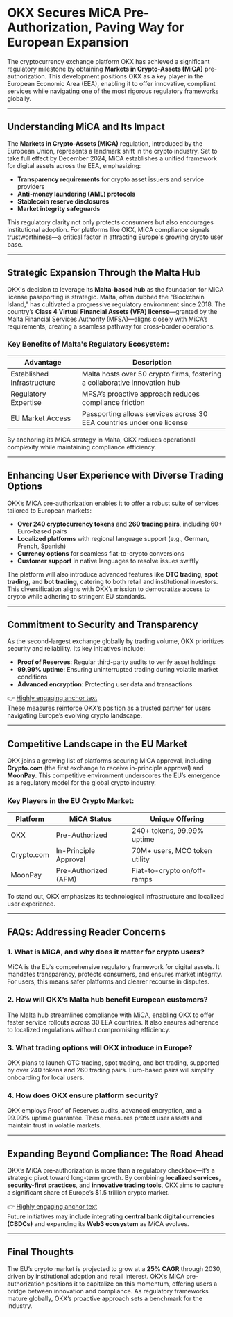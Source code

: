 # OKX Secures MiCA Pre-Authorization, Paving Way for European Expansion

The cryptocurrency exchange platform OKX has achieved a significant regulatory milestone by obtaining **Markets in Crypto-Assets (MiCA)** pre-authorization. This development positions OKX as a key player in the European Economic Area (EEA), enabling it to offer innovative, compliant services while navigating one of the most rigorous regulatory frameworks globally.

---

## Understanding MiCA and Its Impact

The **Markets in Crypto-Assets (MiCA)** regulation, introduced by the European Union, represents a landmark shift in the crypto industry. Set to take full effect by December 2024, MiCA establishes a unified framework for digital assets across the EEA, emphasizing:

- **Transparency requirements** for crypto asset issuers and service providers  
- **Anti-money laundering (AML) protocols**  
- **Stablecoin reserve disclosures**  
- **Market integrity safeguards**  

This regulatory clarity not only protects consumers but also encourages institutional adoption. For platforms like OKX, MiCA compliance signals trustworthiness—a critical factor in attracting Europe's growing crypto user base.

---

## Strategic Expansion Through the Malta Hub

OKX's decision to leverage its **Malta-based hub** as the foundation for MiCA license passporting is strategic. Malta, often dubbed the "Blockchain Island," has cultivated a progressive regulatory environment since 2018. The country’s **Class 4 Virtual Financial Assets (VFA) license**—granted by the Malta Financial Services Authority (MFSA)—aligns closely with MiCA’s requirements, creating a seamless pathway for cross-border operations.

### Key Benefits of Malta's Regulatory Ecosystem:
| Advantage                | Description                                                                 |
|--------------------------|-----------------------------------------------------------------------------|
| Established Infrastructure | Malta hosts over 50 crypto firms, fostering a collaborative innovation hub |
| Regulatory Expertise       | MFSA’s proactive approach reduces compliance friction                      |
| EU Market Access           | Passporting allows services across 30 EEA countries under one license     |

By anchoring its MiCA strategy in Malta, OKX reduces operational complexity while maintaining compliance efficiency.

---

## Enhancing User Experience with Diverse Trading Options

OKX’s MiCA pre-authorization enables it to offer a robust suite of services tailored to European markets:

- **Over 240 cryptocurrency tokens** and **260 trading pairs**, including 60+ Euro-based pairs  
- **Localized platforms** with regional language support (e.g., German, French, Spanish)  
- **Currency options** for seamless fiat-to-crypto conversions  
- **Customer support** in native languages to resolve issues swiftly  

The platform will also introduce advanced features like **OTC trading**, **spot trading**, and **bot trading**, catering to both retail and institutional investors. This diversification aligns with OKX’s mission to democratize access to crypto while adhering to stringent EU standards.

---

## Commitment to Security and Transparency

As the second-largest exchange globally by trading volume, OKX prioritizes security and reliability. Its key initiatives include:

- **Proof of Reserves**: Regular third-party audits to verify asset holdings  
- **99.99% uptime**: Ensuring uninterrupted trading during volatile market conditions  
- **Advanced encryption**: Protecting user data and transactions  

👉 [Highly engaging anchor text](https://bit.ly/okx-bonus)  
These measures reinforce OKX’s position as a trusted partner for users navigating Europe’s evolving crypto landscape.

---

## Competitive Landscape in the EU Market

OKX joins a growing list of platforms securing MiCA approval, including **Crypto.com** (the first exchange to receive in-principle approval) and **MoonPay**. This competitive environment underscores the EU’s emergence as a regulatory model for the global crypto industry.

### Key Players in the EU Crypto Market:
| Platform     | MiCA Status             | Unique Offering                          |
|--------------|-------------------------|------------------------------------------|
| OKX          | Pre-Authorized           | 240+ tokens, 99.99% uptime               |
| Crypto.com   | In-Principle Approval     | 70M+ users, MCO token utility            |
| MoonPay      | Pre-Authorized (AFM)     | Fiat-to-crypto on/off-ramps              |

To stand out, OKX emphasizes its technological infrastructure and localized user experience.

---

## FAQs: Addressing Reader Concerns

### 1. What is MiCA, and why does it matter for crypto users?
MiCA is the EU’s comprehensive regulatory framework for digital assets. It mandates transparency, protects consumers, and ensures market integrity. For users, this means safer platforms and clearer recourse in disputes.

### 2. How will OKX’s Malta hub benefit European customers?
The Malta hub streamlines compliance with MiCA, enabling OKX to offer faster service rollouts across 30 EEA countries. It also ensures adherence to localized regulations without compromising efficiency.

### 3. What trading options will OKX introduce in Europe?
OKX plans to launch OTC trading, spot trading, and bot trading, supported by over 240 tokens and 260 trading pairs. Euro-based pairs will simplify onboarding for local users.

### 4. How does OKX ensure platform security?
OKX employs Proof of Reserves audits, advanced encryption, and a 99.99% uptime guarantee. These measures protect user assets and maintain trust in volatile markets.

---

## Expanding Beyond Compliance: The Road Ahead

OKX’s MiCA pre-authorization is more than a regulatory checkbox—it’s a strategic pivot toward long-term growth. By combining **localized services**, **security-first practices**, and **innovative trading tools**, OKX aims to capture a significant share of Europe’s $1.5 trillion crypto market.

👉 [Highly engaging anchor text](https://bit.ly/okx-bonus)  
Future initiatives may include integrating **central bank digital currencies (CBDCs)** and expanding its **Web3 ecosystem** as MiCA evolves.

---

## Final Thoughts

The EU’s crypto market is projected to grow at a **25% CAGR** through 2030, driven by institutional adoption and retail interest. OKX’s MiCA pre-authorization positions it to capitalize on this momentum, offering users a bridge between innovation and compliance. As regulatory frameworks mature globally, OKX’s proactive approach sets a benchmark for the industry.